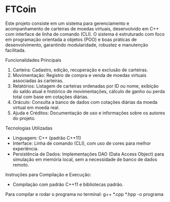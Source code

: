 # FTCoin
Este projeto consiste em um sistema para gerenciamento e acompanhamento de carteiras de moedas virtuais, desenvolvido em C++ com interface de linha de comando (CLI). O sistema é estruturado com foco em programação orientada a objetos (POO) e boas práticas de desenvolvimento, garantindo modularidade, robustez e manutenção facilitada.

Funcionalidades Principais
1. Carteira: Cadastro, edição, recuperação e exclusão de carteiras.
2. Movimentação: Registro de compra e venda de moedas virtuais associadas às carteiras.
3. Relatórios: Listagem de carteiras ordenadas por ID ou nome, exibição do saldo atual e histórico de movimentações, cálculo de ganho ou perda total com base em cotações diárias.
4. Oráculo: Consulta a banco de dados com cotações diárias da moeda virtual em moeda real.
5. Ajuda e Créditos: Documentação de uso e informações sobre os autores do projeto.

Tecnologias Utilizadas
- Linguagem: C++ (padrão C++11)
- Interface: Linha de comando (CLI), com uso de cores para melhor experiência.
- Persistência de Dados: Implementações DAO (Data Access Object) para simulação em memória local, sem a necessidade de banco de dados remoto.

Instruções para Compilação e Execução:
- Compilação com padrão C++11 e bibliotecas padrão.

Para compilar e rodar o programa no terminal:
g++ *.cpp *.hpp -o programa


